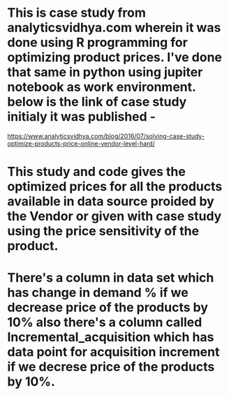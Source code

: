 # This is case study from analyticsvidhya.com wherein it was done using R programming for optimizing product prices. I've done that same in python using jupiter notebook as work environment. below is the link of case study initialy it was published -  
https://www.analyticsvidhya.com/blog/2016/07/solving-case-study-optimize-products-price-online-vendor-level-hard/

# This study and code gives the optimized prices for all the products available in data source proided by the Vendor or given with case study using the price sensitivity of the product.
# There's a column in data set which has change in demand % if we decrease price of the products by 10% also there's a column called Incremental_acquisition which has data point for acquisition increment if we decrese price of the products by 10%.

